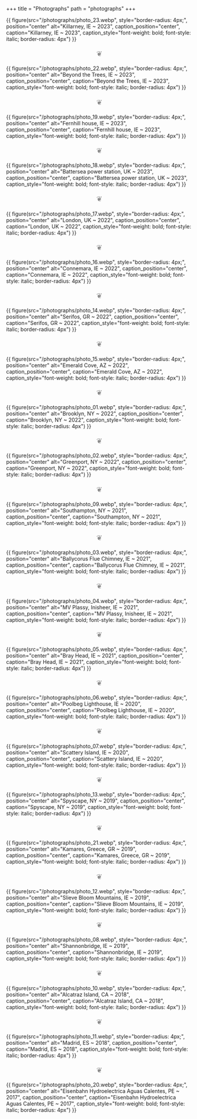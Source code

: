 +++
title = "Photographs"
path = "photographs"
+++

{{ figure(src="/photographs/photo_23.webp",
          style="border-radius: 4px;",
          position="center"
          alt="Killarney, IE ~ 2023",
          caption_position="center",
          caption="Killarney, IE ~ 2023",
          caption_style="font-weight: bold; font-style: italic; border-radius: 4px") }}

<p style="text-align:center; font-size: 1.2rem; opacity: 0.5;"> ❦ </p>

{{ figure(src="/photographs/photo_22.webp",
          style="border-radius: 4px;",
          position="center"
          alt="Beyond the Trees, IE ~ 2023",
          caption_position="center",
          caption="Beyond the Trees, IE ~ 2023",
          caption_style="font-weight: bold; font-style: italic; border-radius: 4px") }}

<p style="text-align:center; font-size: 1.2rem; opacity: 0.5;"> ❦ </p>

{{ figure(src="/photographs/photo_19.webp",
          style="border-radius: 4px;",
          position="center"
          alt="Fernhill house, IE ~ 2023",
          caption_position="center",
          caption="Fernhill house, IE ~ 2023",
          caption_style="font-weight: bold; font-style: italic; border-radius: 4px") }}

<p style="text-align:center; font-size: 1.2rem; opacity: 0.5;"> ❦ </p>

{{ figure(src="/photographs/photo_18.webp",
          style="border-radius: 4px;",
          position="center"
          alt="Battersea power station, UK ~ 2023",
          caption_position="center",
          caption="Battersea power station, UK ~ 2023",
          caption_style="font-weight: bold; font-style: italic; border-radius: 4px") }}

<p style="text-align:center; font-size: 1.2rem; opacity: 0.5;"> ❦ </p>

{{ figure(src="/photographs/photo_17.webp",
          style="border-radius: 4px;",
          position="center"
          alt="London, UK ~ 2022",
          caption_position="center",
          caption="London, UK ~ 2022",
          caption_style="font-weight: bold; font-style: italic; border-radius: 4px") }}

<p style="text-align:center; font-size: 1.2rem; opacity: 0.5;"> ❦ </p>

{{ figure(src="/photographs/photo_16.webp",
          style="border-radius: 4px;",
          position="center"
          alt="Connemara, IE ~ 2022",
          caption_position="center",
          caption="Connemara, IE ~ 2022",
          caption_style="font-weight: bold; font-style: italic; border-radius: 4px") }}

<p style="text-align:center; font-size: 1.2rem; opacity: 0.5;"> ❦ </p>

{{ figure(src="/photographs/photo_14.webp",
          style="border-radius: 4px;",
          position="center"
          alt="Serifos, GR ~ 2022",
          caption_position="center",
          caption="Serifos, GR ~ 2022",
          caption_style="font-weight: bold; font-style: italic; border-radius: 4px") }}

<p style="text-align:center; font-size: 1.2rem; opacity: 0.5;"> ❦ </p>

{{ figure(src="/photographs/photo_15.webp",
          style="border-radius: 4px;",
          position="center"
          alt="Emerald Cove, AZ ~ 2022",
          caption_position="center",
          caption="Emerald Cove, AZ ~ 2022",
          caption_style="font-weight: bold; font-style: italic; border-radius: 4px") }}

<p style="text-align:center; font-size: 1.2rem; opacity: 0.5;"> ❦ </p>

{{ figure(src="/photographs/photo_01.webp",
          style="border-radius: 4px;",
          position="center"
          alt="Brooklyn, NY ~ 2022",
          caption_position="center",
          caption="Brooklyn, NY ~ 2022",
          caption_style="font-weight: bold; font-style: italic; border-radius: 4px") }}

<p style="text-align:center; font-size: 1.2rem; opacity: 0.5;"> ❦ </p>

{{ figure(src="/photographs/photo_02.webp",
          style="border-radius: 4px;",
          position="center"
          alt="Greenport, NY ~ 2022",
          caption_position="center",
          caption="Greenport, NY ~ 2022",
          caption_style="font-weight: bold; font-style: italic; border-radius: 4px") }}

<p style="text-align:center; font-size: 1.2rem; opacity: 0.5;"> ❦ </p>

{{ figure(src="/photographs/photo_09.webp",
          style="border-radius: 4px;",
          position="center"
          alt="Southampton, NY ~ 2021",
          caption_position="center",
          caption="Southampton, NY ~ 2021",
          caption_style="font-weight: bold; font-style: italic; border-radius: 4px") }}

<p style="text-align:center; font-size: 1.2rem; opacity: 0.5;"> ❦ </p>

{{ figure(src="/photographs/photo_03.webp",
          style="border-radius: 4px;",
          position="center"
          alt="Ballycorus Flue Chimney, IE ~ 2021",
          caption_position="center",
          caption="Ballycorus Flue Chimney, IE ~ 2021",
          caption_style="font-weight: bold; font-style: italic; border-radius: 4px") }}

<p style="text-align:center; font-size: 1.2rem; opacity: 0.5;"> ❦ </p>

{{ figure(src="/photographs/photo_04.webp",
          style="border-radius: 4px;",
          position="center"
          alt="MV Plassy, Inisheer, IE ~ 2021",
          caption_position="center",
          caption="MV Plassy, Inisheer, IE ~ 2021",
          caption_style="font-weight: bold; font-style: italic; border-radius: 4px") }}

<p style="text-align:center; font-size: 1.2rem; opacity: 0.5;"> ❦ </p>

{{ figure(src="/photographs/photo_05.webp",
          style="border-radius: 4px;",
          position="center"
          alt="Bray Head, IE ~ 2021",
          caption_position="center",
          caption="Bray Head, IE ~ 2021",
          caption_style="font-weight: bold; font-style: italic; border-radius: 4px") }}

<p style="text-align:center; font-size: 1.2rem; opacity: 0.5;"> ❦ </p>

{{ figure(src="/photographs/photo_06.webp",
          style="border-radius: 4px;",
          position="center"
          alt="Poolbeg Lighthouse, IE ~ 2020",
          caption_position="center",
          caption="Poolbeg Lighthouse, IE ~ 2020",
          caption_style="font-weight: bold; font-style: italic; border-radius: 4px") }}

<p style="text-align:center; font-size: 1.2rem; opacity: 0.5;"> ❦ </p>

{{ figure(src="/photographs/photo_07.webp",
          style="border-radius: 4px;",
          position="center"
          alt="Scattery Island, IE ~ 2020",
          caption_position="center",
          caption="Scattery Island, IE ~ 2020",
          caption_style="font-weight: bold; font-style: italic; border-radius: 4px") }}

<p style="text-align:center; font-size: 1.2rem; opacity: 0.5;"> ❦ </p>

{{ figure(src="/photographs/photo_13.webp",
          style="border-radius: 4px;",
          position="center"
          alt="Spyscape, NY ~ 2019",
          caption_position="center",
          caption="Spyscape, NY ~ 2019",
          caption_style="font-weight: bold; font-style: italic; border-radius: 4px") }}

<p style="text-align:center; font-size: 1.2rem; opacity: 0.5;"> ❦ </p>

{{ figure(src="/photographs/photo_21.webp",
          style="border-radius: 4px;",
          position="center"
          alt="Kamares, Greece, GR ~ 2019",
          caption_position="center",
          caption="Kamares, Greece, GR ~ 2019",
          caption_style="font-weight: bold; font-style: italic; border-radius: 4px") }}

<p style="text-align:center; font-size: 1.2rem; opacity: 0.5;"> ❦ </p>

{{ figure(src="/photographs/photo_12.webp",
          style="border-radius: 4px;",
          position="center"
          alt="Slieve Bloom Mountains, IE ~ 2019",
          caption_position="center",
          caption="Slieve Bloom Mountains, IE ~ 2019",
          caption_style="font-weight: bold; font-style: italic; border-radius: 4px") }}

<p style="text-align:center; font-size: 1.2rem; opacity: 0.5;"> ❦ </p>

{{ figure(src="/photographs/photo_08.webp",
          style="border-radius: 4px;",
          position="center"
          alt="Shannonbridge, IE ~ 2019",
          caption_position="center",
          caption="Shannonbridge, IE ~ 2019",
          caption_style="font-weight: bold; font-style: italic; border-radius: 4px") }}

<p style="text-align:center; font-size: 1.2rem; opacity: 0.5;"> ❦ </p>

{{ figure(src="/photographs/photo_10.webp",
          style="border-radius: 4px;",
          position="center"
          alt="Alcatraz Island, CA ~ 2018",
          caption_position="center",
          caption="Alcatraz Island, CA ~ 2018",
          caption_style="font-weight: bold; font-style: italic; border-radius: 4px") }}

<p style="text-align:center; font-size: 1.2rem; opacity: 0.5;"> ❦ </p>

{{ figure(src="/photographs/photo_11.webp",
          style="border-radius: 4px;",
          position="center"
          alt="Madrid, ES ~ 2018",
          caption_position="center",
          caption="Madrid, ES ~ 2018",
          caption_style="font-weight: bold; font-style: italic; border-radius: 4px") }}

<p style="text-align:center; font-size: 1.2rem; opacity: 0.5;"> ❦ </p>

{{ figure(src="/photographs/photo_20.webp",
          style="border-radius: 4px;",
          position="center"
          alt="Eisenbahn Hydroelectrica Aguas Calentes, PE ~ 2017",
          caption_position="center",
          caption="Eisenbahn Hydroelectrica Aguas Calentes, PE ~ 2017",
          caption_style="font-weight: bold; font-style: italic; border-radius: 4px") }}
